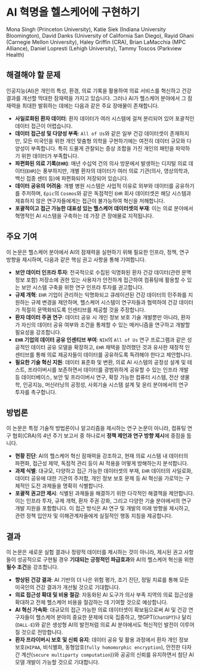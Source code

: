 # AI 혁명을 헬스케어에 구현하기
Mona Singh (Princeton University), Katie Siek (Indiana University Bloomington), David Danks (University of California San Diego), Rayid Ghani (Carnegie Mellon University), Haley Griffin (CRA), Brian LaMacchia (MPC Alliance), Daniel Lopresti (Lehigh University), Tammy Toscos (Parkview Health)

## 해결해야 할 문제
인공지능(AI)은 개인의 특성, 환경, 의료 기록을 활용하여 의료 서비스를 혁신하고 건강 결과를 개선할 막대한 잠재력을 가지고 있습니다. 그러나 AI가 헬스케어 분야에서 그 잠재력을 최대한 발휘하는 데에는 다음과 같은 주요 장애물이 존재합니다.
*   **사일로화된 환자 데이터**: 환자 데이터가 여러 시스템에 걸쳐 분리되어 있어 포괄적인 데이터 접근이 어렵습니다.
*   **데이터 접근성 및 다양성 부족**: `All of Us`와 같은 일부 건강 데이터셋이 존재하지만, 모든 미국인을 위한 개인 맞춤형 의학을 구현하기에는 여전히 데이터 규모와 다양성이 부족합니다. 특히 드물게 관찰되는 증상 조합을 가진 개인의 패턴을 파악하기 위한 데이터가 부족합니다.
*   **파편화된 의료 기록(`EHR`)**: 매년 수십억 건의 의사 방문에서 발생하는 디지털 의료 데이터(`EHR`)는 풍부하지만, 개별 환자의 데이터가 여러 의료 기관(의사, 영상의학과, 백신 접종 센터 등)에 파편화되어 저장되어 있습니다.
*   **데이터 공유의 어려움**: 개별 병원 시스템은 사업적 이유로 외부와 데이터를 공유하기를 주저하며, `Epic`의 `Cosmos`와 같은 독점적인 `EHR` 회사 데이터셋은 해당 시스템과 제휴하지 않은 연구자들에게는 접근이 불가능하여 혁신을 저해합니다.
*   **포괄적이고 접근 가능한 대표성 있는 헬스케어 데이터셋의 부재**: 이는 의료 분야에서 혁명적인 AI 시스템을 구축하는 데 가장 큰 장애물로 지적됩니다.

## 주요 기여
이 논문은 헬스케어 분야에서 AI의 잠재력을 실현하기 위해 필요한 인프라, 정책, 연구 방향을 제시하며, 다음과 같은 핵심 권고 사항을 통해 기여합니다.
*   **보안 데이터 인프라 투자**: 전국적으로 수집된 익명화된 환자 건강 데이터(관련 문맥 정보 포함) 저장소에 권한 있는 사용자가 안전하게 접근하여 컴퓨팅에 활용할 수 있는 보안 시스템 구축을 위한 연구 인프라 투자를 권고합니다.
*   **규제 개혁**: `EHR` 기업이 관리하는 익명화되고 큐레이션된 건강 데이터의 민주화를 지원하는 규제 변경을 제안하며, 헬스케어 시스템이 연구자들과 협력하여 건강 데이터가 적절히 문맥화되도록 인센티브를 제공할 것을 주장합니다.
*   **환자 데이터 주권 연구**: 데이터 공유 시 개인 정보 보호 기술 개발뿐만 아니라, 환자가 자신의 데이터 공유 여부와 조건을 통제할 수 있는 메커니즘을 연구하고 개발할 필요성을 강조합니다.
*   **`EHR` 기업의 데이터 공유 인센티브 부여**: `NIH`의 `All of Us` 연구 프로그램과 같은 성공적인 데이터 공유 모델을 확장하고, `EHR` 채택을 장려했던 것과 유사한 재정적 인센티브를 통해 의료 제공자들이 데이터를 공유하도록 독려해야 한다고 제안합니다.
*   **필요한 기술 혁신 지원**: 데이터 표준화 및 변환, 의료 AI 시스템의 공정성 설계 및 테스트, 프라이버시를 보존하면서 데이터를 광범위하게 공유할 수 있는 인프라 개발 등 데이터베이스, 보안 및 프라이버시 연구, 확장 가능한 컴퓨터 시스템, 전산 생물학, 인공지능, 머신러닝의 공정성, 사회기술 시스템 설계 및 윤리 분야에서의 연구 투자를 촉구합니다.

## 방법론
이 논문은 특정 기술적 방법론이나 알고리즘을 제시하는 연구 논문이 아니라, 컴퓨팅 연구 협회(CRA)의 4년 주기 보고서 중 하나로서 **정책 제언과 연구 방향 제시**에 중점을 둡니다.
*   **현황 진단**: AI의 헬스케어 혁신 잠재력을 강조하고, 현재 의료 시스템 내 데이터의 파편화, 접근성 제약, 독점적 관리 등이 AI 적용을 어떻게 방해하는지 분석합니다.
*   **과제 식별**: 대규모, 다양하고 접근 가능한 데이터셋의 부재, `EHR` 데이터의 사일로화, 데이터 공유에 대한 기관의 주저함, 개인 정보 보호 문제 등 AI 혁신을 가로막는 구체적인 도전 과제들을 명확히 식별합니다.
*   **포괄적 권고안 제시**: 식별된 과제들을 해결하기 위한 다각적인 해결책을 제안합니다. 이는 인프라 투자, 규제 개혁, 환자 주권 강화, 그리고 다양한 기술 분야에서의 연구 개발 지원을 포함합니다. 이 접근 방식은 AI 연구 및 개발의 미래 방향을 제시하고, 관련 정책 입안자 및 이해관계자들에게 실질적인 행동 지침을 제공합니다.

## 결과
이 논문은 새로운 실험 결과나 정량적 데이터를 제시하는 것이 아니라, 제시된 권고 사항들이 성공적으로 구현될 경우 **기대되는 긍정적인 파급효과**와 AI의 헬스케어 혁신을 위한 **필수 조건**을 강조합니다.
*   **향상된 건강 결과**: AI 기반의 더 나은 위험 평가, 조기 진단, 정밀 치료를 통해 모든 미국인의 건강 결과가 개선될 것으로 기대합니다.
*   **의료 접근성 확대 및 비용 절감**: 자동화된 AI 도구가 의사 부족 지역의 의료 접근성을 확대하고 전체 헬스케어 비용을 절감하는 데 기여할 것으로 예상합니다.
*   **AI 혁신 가속화**: 대규모의 접근 가능한 의료 데이터셋이 확보됨으로써 AI 및 건강 연구자들이 헬스케어 분야의 중요한 문제에 더욱 집중하고, 챗GPT(`ChatGPT`)나 달리(`DALL-E`)와 같은 생성형 AI의 발전처럼 의료 AI 분야에서도 혁신적인 발전이 이루어질 것으로 전망합니다.
*   **환자 프라이버시 보호 및 신뢰 유지**: 데이터 공유 및 활용 과정에서 환자 개인 정보 보호(`HIPAA`, 비식별화, 동형암호(`fully homomorphic encryption`), 안전한 다자간 계산(`secure multiparty computation`))와 공공의 신뢰를 유지하면서 첨단 AI 모델 개발이 가능할 것으로 기대합니다.